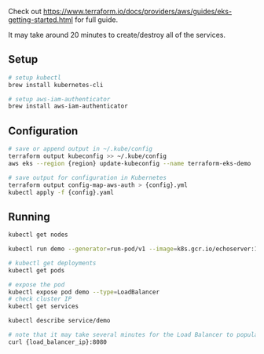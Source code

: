 
Check out https://www.terraform.io/docs/providers/aws/guides/eks-getting-started.html
for full guide.

It may take around 20 minutes to create/destroy all of the services.


## Setup
```sh
# setup kubectl
brew install kubernetes-cli

# setup aws-iam-authenticator
brew install aws-iam-authenticator
```


## Configuration
```sh
# save or append output in ~/.kube/config
terraform output kubeconfig >> ~/.kube/config
aws eks --region {region} update-kubeconfig --name terraform-eks-demo

# save output for configuration in Kubernetes
terraform output config-map-aws-auth > {config}.yml
kubectl apply -f {config}.yaml
```


## Running
```sh
kubectl get nodes

kubectl run demo --generator=run-pod/v1 --image=k8s.gcr.io/echoserver:1.4 --port=8080

# kubectl get deployments
kubectl get pods

# expose the pod
kubectl expose pod demo --type=LoadBalancer
# check cluster IP
kubectl get services

kubectl describe service/demo

# note that it may take several minutes for the Load Balancer to populate
curl {load_balancer_ip}:8080
```

